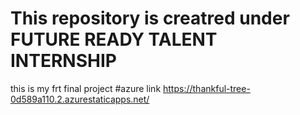 # This repository is creatred under FUTURE READY TALENT INTERNSHIP
this is my frt final project
#azure link https://thankful-tree-0d589a110.2.azurestaticapps.net/

